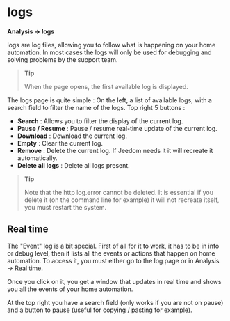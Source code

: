 # logs
**Analysis → logs**

logs are log files, allowing you to follow what is happening on your home automation. In most cases the logs will only be used for debugging and solving problems by the support team.

> **Tip**
>
> When the page opens, the first available log is displayed.

The logs page is quite simple :
On the left, a list of available logs, with a search field to filter the name of the logs.
Top right 5 buttons :

- **Search** : Allows you to filter the display of the current log.
- **Pause / Resume** : Pause / resume real-time update of the current log.
- **Download** : Download the current log.
- **Empty** : Clear the current log.
- **Remove** : Delete the current log. If Jeedom needs it it will recreate it automatically.
- **Delete all logs** : Delete all logs present.

> **Tip**
>
> Note that the http log.error cannot be deleted. It is essential if you delete it (on the command line for example) it will not recreate itself, you must restart the system.

## Real time

The &quot;Event&quot; log is a bit special. First of all for it to work, it has to be in info or debug level, then it lists all the events or actions that happen on home automation. To access it, you must either go to the log page or in Analysis → Real time.

Once you click on it, you get a window that updates in real time and shows you all the events of your home automation.

At the top right you have a search field (only works if you are not on pause) and a button to pause (useful for copying / pasting for example).
